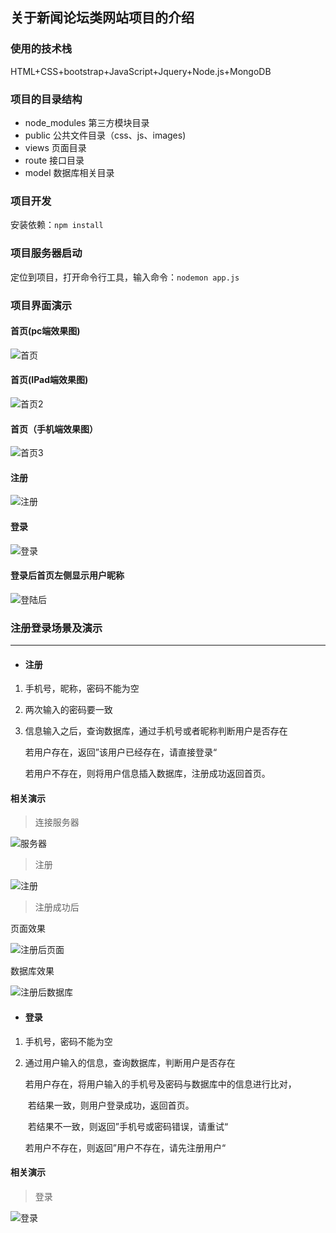 ## 关于新闻论坛类网站项目的介绍

### 使用的技术栈

HTML+CSS+bootstrap+JavaScript+Jquery+Node.js+MongoDB 

### 项目的目录结构

* node_modules 第三方模块目录
* public 公共文件目录（css、js、images)
* views 页面目录
* route 接口目录
* model 数据库相关目录

### 项目开发

安装依赖：`npm install`

### 项目服务器启动

定位到项目，打开命令行工具，输入命令：`nodemon app.js`

### 项目界面演示

#### 首页(pc端效果图)

![首页](笔记图片\首页.png)



#### 首页(IPad端效果图)

![首页2](笔记图片\首页2.png)



#### 首页（手机端效果图）

![首页3](笔记图片\首页3.png)



#### 注册

![注册](笔记图片\注册.png)



#### 登录

![登录](笔记图片\登录.png)



#### 登录后首页左侧显示用户昵称

![登陆后](笔记图片\登录后显示.png)



### 注册登录场景及演示

***



* #### 注册

1. 手机号，昵称，密码不能为空

2. 两次输入的密码要一致

3. 信息输入之后，查询数据库，通过手机号或者昵称判断用户是否存在

   若用户存在，返回”该用户已经存在，请直接登录“

   若用户不存在，则将用户信息插入数据库，注册成功返回首页。

#### 相关演示

> 连接服务器

![服务器](笔记图片\服务器.png)



> 注册

![注册](笔记图片\注册功能1.png)



> 注册成功后

页面效果

![注册后页面](笔记图片\注册功能2.png)



数据库效果

![注册后数据库](笔记图片\注册功能3.png)





* #### 登录

1. 手机号，密码不能为空

2. 通过用户输入的信息，查询数据库，判断用户是否存在

   若用户存在，将用户输入的手机号及密码与数据库中的信息进行比对，

   ​	若结果一致，则用户登录成功，返回首页。

   ​	若结果不一致，则返回”手机号或密码错误，请重试“

   若用户不存在，则返回”用户不存在，请先注册用户“

#### 相关演示

> 登录

![登录](笔记图片\登录功能.png)















